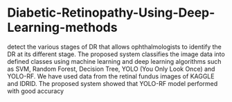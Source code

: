 # Diabetic-Retinopathy-Using-Deep-Learning-methods
detect the various stages of DR that allows ophthalmologists to identify the DR at its different stage. The proposed system classifies the image data into defined classes using machine learning and deep learning algorithms such as SVM, Random Forest, Decision Tree, YOLO (You Only Look Once) and YOLO-RF. We have used data from the retinal fundus images of KAGGLE and IDRID. The proposed system showed that YOLO-RF model performed with good accuracy 
